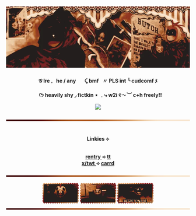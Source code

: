 ![image_alt](https://github.com/G00fstergoof/Nullside/blob/main/IMG_4900.gif)
<h4 align="center"


𝒢 Ire 𓈒⠀he / any⠀
⠀⤹ bmf⠀〃 PLS int ╰ cudcomf ﾒ

⠀ ᡣ𐭩 heavily shy ◞ fictkin ⋆ ﹒⤷ w2i ୧ ∿ ︶ c+h freely!! 

![](https://komarev.com/ghpvc/?username=G00fstergoof&color=A45D2D&label=Metal_pieces )


![alt_image](https://github.com/G00fstergoof/Nullside/blob/main/IMG_4903.png)
<h4 align="center"
</h4>
<br><b>Linkies ⟡</b>

<br><a
 href="https://rentry.co/princsstwo">rentry
 </a>  ⟢   <a 
href="https://www.tiktok.com/@goofster_goof">tt
<br><a
href="https://x.com/idiotperson671?s=21">x/twt 
 </a>  ⟢   <a
href="https://goofstergoofs.carrd.co/">carrd
 </a>



![alt_image](https://github.com/G00fstergoof/Nullside/blob/main/IMG_4903.png)

 ![alt_image](https://github.com/G00fstergoof/Nullside/blob/main/IMG_4901.png) ![alt_image](https://github.com/G00fstergoof/Nullside/blob/main/IMG_4907.gif) ![aly_image](https://github.com/G00fstergoof/Nullside/blob/main/IMG_4902.png)
![alt_image](https://github.com/G00fstergoof/Nullside/blob/main/IMG_4903.png)
